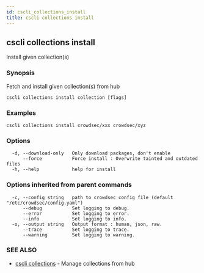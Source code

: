 ```yaml
---
id: cscli_collections_install
title: cscli collections install
---
```

## cscli collections install

Install given collection(s)

### Synopsis

Fetch and install given collection(s) from hub

```
cscli collections install collection [flags]
```

### Examples

```
cscli collections install crowdsec/xxx crowdsec/xyz
```

### Options

```
  -d, --download-only   Only download packages, don't enable
      --force           Force install : Overwrite tainted and outdated files
  -h, --help            help for install
```

### Options inherited from parent commands

```
  -c, --config string   path to crowdsec config file (default "/etc/crowdsec/config.yaml")
      --debug           Set logging to debug.
      --error           Set logging to error.
      --info            Set logging to info.
  -o, --output string   Output format : human, json, raw.
      --trace           Set logging to trace.
      --warning         Set logging to warning.
```

### SEE ALSO

* [cscli collections](/docs/v1.0/cscli/cscli_collections)	 - Manage collections from hub

